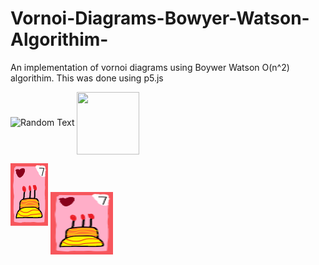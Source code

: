 # Vornoi-Diagrams-Bowyer-Watson-Algorithim-
An implementation of vornoi diagrams using Boywer Watson O(n^2) algorithim.
This was done using p5.js

![Random Text](4.gif)
<img align="center" width="100" height="100" src="4.gif">

![Contribution guidelines for this project](Cake.png)
<img align="center" width="100" height="100" src="Cake.png">
